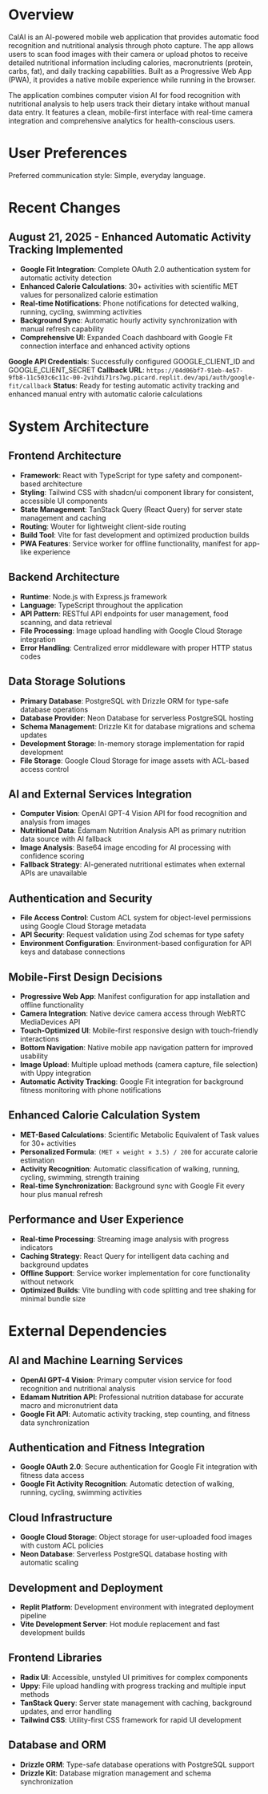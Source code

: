 # Overview

CalAI is an AI-powered mobile web application that provides automatic food recognition and nutritional analysis through photo capture. The app allows users to scan food images with their camera or upload photos to receive detailed nutritional information including calories, macronutrients (protein, carbs, fat), and daily tracking capabilities. Built as a Progressive Web App (PWA), it provides a native mobile experience while running in the browser.

The application combines computer vision AI for food recognition with nutritional analysis to help users track their dietary intake without manual data entry. It features a clean, mobile-first interface with real-time camera integration and comprehensive analytics for health-conscious users.

# User Preferences

Preferred communication style: Simple, everyday language.

# Recent Changes

## August 21, 2025 - Enhanced Automatic Activity Tracking Implemented
- **Google Fit Integration**: Complete OAuth 2.0 authentication system for automatic activity detection
- **Enhanced Calorie Calculations**: 30+ activities with scientific MET values for personalized calorie estimation
- **Real-time Notifications**: Phone notifications for detected walking, running, cycling, swimming activities
- **Background Sync**: Automatic hourly activity synchronization with manual refresh capability
- **Comprehensive UI**: Expanded Coach dashboard with Google Fit connection interface and enhanced activity options

**Google API Credentials**: Successfully configured GOOGLE_CLIENT_ID and GOOGLE_CLIENT_SECRET
**Callback URL**: `https://04d06bf7-91eb-4e57-9fb8-11c503c6c11c-00-2vihdi71rs7wg.picard.replit.dev/api/auth/google-fit/callback`
**Status**: Ready for testing automatic activity tracking and enhanced manual entry with automatic calorie calculations

# System Architecture

## Frontend Architecture
- **Framework**: React with TypeScript for type safety and component-based architecture
- **Styling**: Tailwind CSS with shadcn/ui component library for consistent, accessible UI components
- **State Management**: TanStack Query (React Query) for server state management and caching
- **Routing**: Wouter for lightweight client-side routing
- **Build Tool**: Vite for fast development and optimized production builds
- **PWA Features**: Service worker for offline functionality, manifest for app-like experience

## Backend Architecture
- **Runtime**: Node.js with Express.js framework
- **Language**: TypeScript throughout the application
- **API Pattern**: RESTful API endpoints for user management, food scanning, and data retrieval
- **File Processing**: Image upload handling with Google Cloud Storage integration
- **Error Handling**: Centralized error middleware with proper HTTP status codes

## Data Storage Solutions
- **Primary Database**: PostgreSQL with Drizzle ORM for type-safe database operations
- **Database Provider**: Neon Database for serverless PostgreSQL hosting
- **Schema Management**: Drizzle Kit for database migrations and schema updates
- **Development Storage**: In-memory storage implementation for rapid development
- **File Storage**: Google Cloud Storage for image assets with ACL-based access control

## AI and External Services Integration
- **Computer Vision**: OpenAI GPT-4 Vision API for food recognition and analysis from images
- **Nutritional Data**: Edamam Nutrition Analysis API as primary nutrition data source with AI fallback
- **Image Analysis**: Base64 image encoding for AI processing with confidence scoring
- **Fallback Strategy**: AI-generated nutritional estimates when external APIs are unavailable

## Authentication and Security
- **File Access Control**: Custom ACL system for object-level permissions using Google Cloud Storage metadata
- **API Security**: Request validation using Zod schemas for type safety
- **Environment Configuration**: Environment-based configuration for API keys and database connections

## Mobile-First Design Decisions
- **Progressive Web App**: Manifest configuration for app installation and offline functionality
- **Camera Integration**: Native device camera access through WebRTC MediaDevices API
- **Touch-Optimized UI**: Mobile-first responsive design with touch-friendly interactions
- **Bottom Navigation**: Native mobile app navigation pattern for improved usability
- **Image Upload**: Multiple upload methods (camera capture, file selection) with Uppy integration
- **Automatic Activity Tracking**: Google Fit integration for background fitness monitoring with phone notifications

## Enhanced Calorie Calculation System
- **MET-Based Calculations**: Scientific Metabolic Equivalent of Task values for 30+ activities
- **Personalized Formula**: `(MET × weight × 3.5) / 200` for accurate calorie estimation
- **Activity Recognition**: Automatic classification of walking, running, cycling, swimming, strength training
- **Real-time Synchronization**: Background sync with Google Fit every hour plus manual refresh

## Performance and User Experience
- **Real-time Processing**: Streaming image analysis with progress indicators
- **Caching Strategy**: React Query for intelligent data caching and background updates
- **Offline Support**: Service worker implementation for core functionality without network
- **Optimized Builds**: Vite bundling with code splitting and tree shaking for minimal bundle size

# External Dependencies

## AI and Machine Learning Services
- **OpenAI GPT-4 Vision**: Primary computer vision service for food recognition and nutritional analysis
- **Edamam Nutrition API**: Professional nutrition database for accurate macro and micronutrient data
- **Google Fit API**: Automatic activity tracking, step counting, and fitness data synchronization

## Authentication and Fitness Integration
- **Google OAuth 2.0**: Secure authentication for Google Fit integration with fitness data access
- **Google Fit Activity Recognition**: Automatic detection of walking, running, cycling, swimming activities

## Cloud Infrastructure
- **Google Cloud Storage**: Object storage for user-uploaded food images with custom ACL policies
- **Neon Database**: Serverless PostgreSQL database hosting with automatic scaling

## Development and Deployment
- **Replit Platform**: Development environment with integrated deployment pipeline
- **Vite Development Server**: Hot module replacement and fast development builds

## Frontend Libraries
- **Radix UI**: Accessible, unstyled UI primitives for complex components
- **Uppy**: File upload handling with progress tracking and multiple input methods
- **TanStack Query**: Server state management with caching, background updates, and error handling
- **Tailwind CSS**: Utility-first CSS framework for rapid UI development

## Database and ORM
- **Drizzle ORM**: Type-safe database operations with PostgreSQL support
- **Drizzle Kit**: Database migration management and schema synchronization